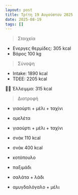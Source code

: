 ```yaml
---
layout: post
title: Τρίτη 19 Αυγούστου 2025
date: 2025-08-19
tags: []
---
```


> Στοιχεία

- Ενεργες θερμίδες: 305 kcal
- Βάρος 100 kg


> Σύνοψη

- Intake: 1890 kcal
- ΤDEE: 2205 kcal

💪🏻 Έλλειμμα: <span class="green">315 kcal</span>

> Διατροφή

- γιαούρτι + μέλι + ταχίνι
- ομελέτα

- γιαούρτι + μέλι + ταχίνι
- σνάκ 110 kcal
- σνάκ 400 kcal

- κοτόπουλο
- παξιμάδι
- σαλάτα + λάδι

- αμυγδαλόγαλο + μέλι

